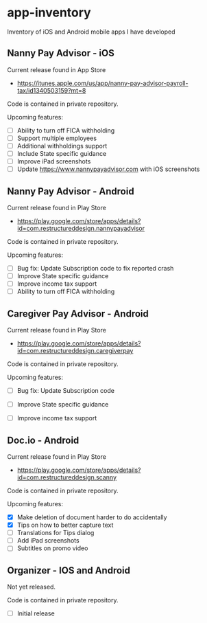 # app-inventory
Inventory of iOS and Android mobile apps I have developed

## Nanny Pay Advisor - iOS
Current release found in App Store 
- https://itunes.apple.com/us/app/nanny-pay-advisor-payroll-tax/id1340503159?mt=8

Code is contained in private repository.

Upcoming features:
- [ ] Ability to turn off FICA withholding
- [ ] Support multiple employees
- [ ] Additional withholdings support
- [ ] Include State specific guidance
- [ ] Improve iPad screenshots
- [ ] Update https://www.nannypayadvisor.com with iOS screenshots

## Nanny Pay Advisor - Android
Current release found in Play Store
- https://play.google.com/store/apps/details?id=com.restructureddesign.nannypayadvisor

Code is contained in private repository.

Upcoming features:
- [ ] Bug fix: Update Subscription code to fix reported crash
- [ ] Improve State specific guidance
- [ ] Improve income tax support 
- [ ] Ability to turn off FICA withholding

## Caregiver Pay Advisor - Android
Current release found in Play Store
- https://play.google.com/store/apps/details?id=com.restructureddesign.caregiverpay

Code is contained in private repository.

Upcoming features:
- [ ] Bug fix: Update Subscription code
- [ ] Improve State specific guidance
- [ ] Improve income tax support 


## Doc.io - Android
Current release found in Play Store
- https://play.google.com/store/apps/details?id=com.restructureddesign.scanny

Code is contained in private repository.

Upcoming features:
- [x] Make deletion of document harder to do accidentally
- [x] Tips on how to better capture text
- [ ] Translations for Tips dialog 
- [ ] Add iPad screenshots
- [ ] Subtitles on promo video

## Organizer - IOS and Android

Not yet released. 

Code is contained in private repository.

- [ ] Initial release
